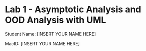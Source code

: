# Lab 1 - Asymptotic Analysis and OOD Analysis with UML

Student Name:   [INSERT YOUR NAME HERE]

MacID:          [INSERT YOUR NAME HERE]
